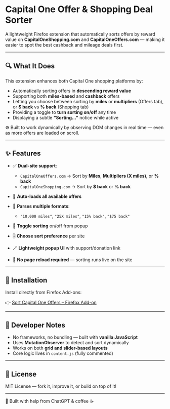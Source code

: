 # Capital One Offer & Shopping Deal Sorter

A lightweight Firefox extension that automatically sorts offers by reward value on **CapitalOneShopping.com** and **CapitalOneOffers.com** — making it easier to spot the best cashback and mileage deals first.

---

## 🔍 What It Does

This extension enhances both Capital One shopping platforms by:

- Automatically sorting offers in **descending reward value**
- Supporting both **miles-based** and **cashback** offers
- Letting you choose between sorting by **miles** or **multipliers** (Offers tab), or **$ back** vs **% back** (Shopping tab)
- Providing a toggle to **turn sorting on/off** any time
- Displaying a subtle **"Sorting..."** notice while active

⚙️ Built to work dynamically by observing DOM changes in real time — even as more offers are loaded on scroll.

---

## ✨ Features

- ✅ **Dual-site support**:
  - `CapitalOneOffers.com` → Sort by **Miles**, **Multipliers (X miles)**, or **% back**
  - `CapitalOneShopping.com` → Sort by **$ back** or **% back**

- 🔁 **Auto-loads all available offers**
- 🔢 **Parses multiple formats**:
  - `"10,000 miles"`, `"25X miles"`, `"15% back"`, `"$75 back"`

- 🔀 **Toggle sorting** on/off from popup
- 🎚️ **Choose sort preference** per site
- 🪄 **Lightweight popup UI** with support/donation link
- 🧠 **No page reload required** — sorting runs live on the site

---

## 🧩 Installation

Install directly from Firefox Add-ons:

👉 [Sort Capital One Offers – Firefox Add-on](https://addons.mozilla.org/en-US/firefox/addon/sort-capital-one-offers/)

---

## 🧪 Developer Notes

- No frameworks, no bundling — built with **vanilla JavaScript**
- Uses **MutationObserver** to detect and sort dynamically
- Works on both **grid and slider-based layouts**
- Core logic lives in `content.js` (fully commented)

---

## 🪪 License

MIT License — fork it, improve it, or build on top of it!

---

🧠 Built with help from ChatGPT & coffee ☕  
